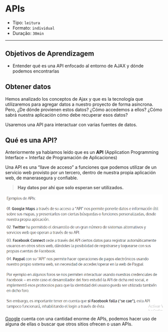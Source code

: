 # APIs

- Tipo: `leitura`
- Formato: `individual`
- Duração: `30min`

***

## Objetivos de Aprendizagem

- Entender qué es una API enfocado al entorno de AJAX y dónde podemos
  encontrarlas

##  Obtener datos

Hemos analizado los conceptos de Ajax y que es la tecnología que utilizaremos
para agregar datos a nuestro proyecto de forma asíncrona. Pero, ¿De dónde
provienen estos datos? ¿Cómo accedemos a ellos? ¿Cómo sabrá nuestra aplicación
cómo debe recuperar esos datos?

Usaremos una API para interactuar con varias fuentes de datos.

## Qué es una API?

Anteriormente ya habíamos leído que es un **API**
(Application Programming Interface = Interfaz de Programación de Aplicaciones)

Una API es una “llave de acceso” a funciones que podemos utilizar de un
servicio web provisto por un tercero, dentro de nuestra propia aplicación web,
de manerasegura y confiable.

> **Hay datos por ahí que solo esperan ser utilizados.**

![ejemplosAPI](https://github.com/AnaSalazar/curricula-js/blob/ivandevp-06-spa/06-spa/02-asynchronous-js-request/03-apis/ejemplos-apis.png?raw=true)

[Google](https://developers.google.com/apis-explorer/#p/) cuenta con una
cantidad enorme de APIs, podemos hacer uso de alguna de ellas o buscar que
otros sitios ofrecen o usan APIs.
